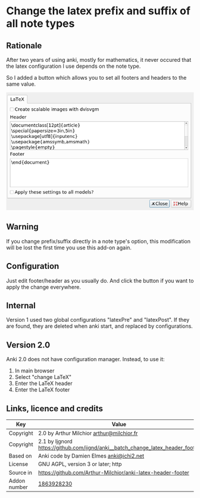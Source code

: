 # Change the latex prefix and suffix of all note types
## Rationale
After two years of using anki, mostly for mathematics, it never
occured that the latex configuration I use depends on the note
type. 

So I added a button which allows you to set all footers and
headers to the same value.

![Options box, with a button](ex.png)

## Warning 
If you change prefix/suffix directly in a note type's option, this
modification will be lost the first time you use this add-on again.

## Configuration
Just edit footer/header as you usually do. And click the button if you
want to apply the change everywhere.

## Internal
Version 1 used two global configurations "latexPre" and
"latexPost". If they are found, they are deleted when anki start, and
replaced by configurations. 

## Version 2.0
Anki 2.0 does not have configuration manager. Instead, to use it:
1. In main browser
2. Select "change LaTeX" 
3. Enter the LaTeX header
4. Enter the LaTeX footer



## Links, licence and credits

Key         |Value
------------|-------------------------------------------------------------------
Copyright   | 2.0 by Arthur Milchior <arthur@milchior.fr>
Copyright   | 2.1 by Ijgnord <https://github.com/ijgnd/anki__batch_change_latex_header_footer>
Based on    |Anki code by Damien Elmes <anki@ichi2.net>
License     |GNU AGPL, version 3 or later; http|//www.gnu.org/licenses/agpl.html
Source in   | https://github.com/Arthur-Milchior/anki-latex-header-footer
Addon number| [1863928230](https://ankiweb.net/shared/info/1863928230)
